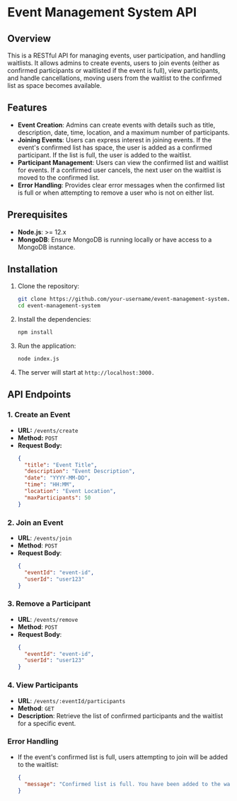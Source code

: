# Event Management System API

## Overview
This is a RESTful API for managing events, user participation, and handling waitlists. It allows admins to create events, users to join events (either as confirmed participants or waitlisted if the event is full), view participants, and handle cancellations, moving users from the waitlist to the confirmed list as space becomes available.

## Features
- **Event Creation**: Admins can create events with details such as title, description, date, time, location, and a maximum number of participants.
- **Joining Events**: Users can express interest in joining events. If the event's confirmed list has space, the user is added as a confirmed participant. If the list is full, the user is added to the waitlist.
- **Participant Management**: Users can view the confirmed list and waitlist for events. If a confirmed user cancels, the next user on the waitlist is moved to the confirmed list.
- **Error Handling**: Provides clear error messages when the confirmed list is full or when attempting to remove a user who is not on either list.

## Prerequisites
- **Node.js**: >= 12.x
- **MongoDB**: Ensure MongoDB is running locally or have access to a MongoDB instance.

## Installation

1. Clone the repository:

   ```bash
   git clone https://github.com/your-username/event-management-system.git
   cd event-management-system
   ```
2. Install the dependencies:

   ```bash
   npm install
   ``` 
3. Run the application:
   ```bash
   node index.js
    ``` 
4. The server will start at `http://localhost:3000.`

## API Endpoints

### 1. Create an Event
- **URL:** `/events/create`
- **Method:** `POST`
- **Request Body:**
  ```json
  {
    "title": "Event Title",
    "description": "Event Description",
    "date": "YYYY-MM-DD",
    "time": "HH:MM",
    "location": "Event Location",
    "maxParticipants": 50
  }
  ```
### 2. **Join an Event**

- **URL**: `/events/join`
- **Method**: `POST`
- **Request Body**:
  ```json
  {
    "eventId": "event-id",
    "userId": "user123"
  }
  ```

### 3. **Remove a Participant**

- **URL**: `/events/remove`
- **Method**: `POST`
- **Request Body**:
  ```json
  {
    "eventId": "event-id",
    "userId": "user123"
  }
  ```
 
### 4. **View Participants**

- **URL**: `/events/:eventId/participants`
- **Method**: `GET`
- **Description**: Retrieve the list of confirmed participants and the waitlist for a specific event.

### Error Handling

- If the event's confirmed list is full, users attempting to join will be added to the waitlist:
  ```json
  {
    "message": "Confirmed list is full. You have been added to the waitlist."
  }
```